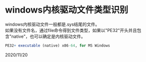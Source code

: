 # windows内核驱动文件类型识别

windows内核驱动文件一般都是.sys结尾的文件。  
如果没有文件名，通过file命令得到文件类型，如果以"PE32"开头并且包含"native"，也可以确定是内核驱动文件。  
```r
PE32+ executable (native) x86-64, for MS Windows
```


2020/11/20  
